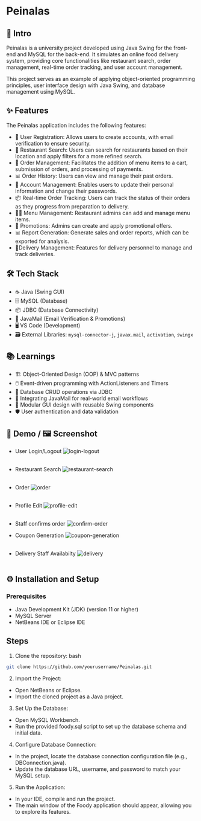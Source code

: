 # Peinalas

## 🚀 Intro
Peinalas is a university project developed using Java Swing for the front-end and MySQL for the back-end. It simulates an online food delivery system, providing core functionalities like restaurant search, order management, real-time order tracking, and user account management.

This project serves as an example of applying object-oriented programming principles, user interface design with Java Swing, and database management using MySQL.

## ✨ Features
The Peinalas application includes the following features:

- 👤 User Registration: Allows users to create accounts, with email verification to ensure security.
- 🏪 Restaurant Search: Users can search for restaurants based on their location and apply filters for a more refined search.
- 🛒 Order Management: Facilitates the addition of menu items to a cart, submission of orders, and processing of payments.
- 📊 Order History: Users can view and manage their past orders.
- 📝 Account Management: Enables users to update their personal information and change their passwords.
- 📦 Real-time Order Tracking: Users can track the status of their orders as they progress from preparation to delivery.
- 🧑‍🍳 Menu Management: Restaurant admins can add and manage menu items.
- 💸 Promotions: Admins can create and apply promotional offers.
- 📊 Report Generation: Generate sales and order reports, which can be exported for analysis.
- 🚚Delivery Management: Features for delivery personnel to manage and track deliveries.

## 🛠️ Tech Stack
- ☕ Java (Swing GUI)
- 🗄️ MySQL (Database)
- 📦 JDBC (Database Connectivity)
- 📧 JavaMail (Email Verification & Promotions)
- 🖥️ VS Code (Development)
- 🗃️ External Libraries: `mysql-connector-j`, `javax.mail`, `activation`, `swingx`

## 📚 Learnings
- 🏗️ Object-Oriented Design (OOP) & MVC patterns
- 🖱️ Event-driven programming with ActionListeners and Timers
- 🔗 Database CRUD operations via JDBC
- 📨 Integrating JavaMail for real-world email workflows
- 🧩 Modular GUI design with reusable Swing components
- 🛡️ User authentication and data validation

## 🎥 Demo / 🖼️ Screenshot
- User Login/Logout
  ![login-logout](https://github.com/user-attachments/assets/be070313-9307-4c98-87e2-3e559f47719e)
  <br><br>
  
- Restaurant Search
  ![restaurant-search](https://github.com/user-attachments/assets/de0cf359-7a83-4dd0-93c7-46307c9fdc9a)
  <br><br>

- Order
  ![order](https://github.com/user-attachments/assets/3664bc78-e93c-4415-9233-95960f06e114)
  <br><br>

- Profile Edit
  ![profile-edit](https://github.com/user-attachments/assets/e8afc521-91d8-401d-9253-9ffd580ca85e)
  <br><br>

- Staff confirms order
  ![confirm-order](https://github.com/user-attachments/assets/71aa4745-d77a-40cc-aa0d-159962f14a82)

- Coupon Generation
  ![coupon-generation](https://github.com/user-attachments/assets/21cef114-57df-4b25-bd95-18a5b92cd9d7)
  <br><br>

- Delivery Staff Availabilty
  ![delivery](https://github.com/user-attachments/assets/72ba2473-70a8-4f2d-869f-133132fcb300)
  <br><br>

## ⚙️ Installation and Setup
### Prerequisites
- Java Development Kit (JDK) (version 11 or higher)
- MySQL Server
- NetBeans IDE or Eclipse IDE

## Steps
1. Clone the repository:
bash
```bash
git clone https://github.com/yourusername/Peinalas.git
```

2. Import the Project:
- Open NetBeans or Eclipse.
- Import the cloned project as a Java project.

3. Set Up the Database:
- Open MySQL Workbench.
- Run the provided foody.sql script to set up the database schema and initial data.

4. Configure Database Connection:
- In the project, locate the database connection configuration file (e.g., DBConnection.java).
- Update the database URL, username, and password to match your MySQL setup.

5. Run the Application:
- In your IDE, compile and run the project.
- The main window of the Foody application should appear, allowing you to explore its features.
